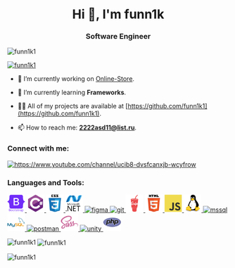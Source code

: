 <h1 align="center">Hi 👋, I'm funn1k</h1>
<h3 align="center">Software Engineer</h3>

<p align="left"> <img src="https://komarev.com/ghpvc/?username=funn1k1&label=Profile%20views&color=b40e37&style=flat" alt="funn1k1" /> </p>

<p align="left"> <a href="https://github.com/ryo-ma/github-profile-trophy"><img src="https://github-profile-trophy.vercel.app/?username=funn1k1" alt="funn1k1" /></a> </p>

- 🔭 I’m currently working on [Online-Store](https://github.com/funn1k1/E-Store).

- 🌱 I’m currently learning **Frameworks**.

- 👨‍💻 All of my projects are available at [https://github.com/funn1k1](https://github.com/funn1k1).

- 📫 How to reach me: **2222asd11@list.ru**.

<h3 align="left">Connect with me:</h3>
<p align="left">
<a href="https://www.youtube.com/c/https://www.youtube.com/channel/ucib8-dvsfcanxjb-wcyfrow" target="blank"><img align="center" src="https://cdn.jsdelivr.net/npm/simple-icons@3.0.1/icons/youtube.svg" alt="https://www.youtube.com/channel/ucib8-dvsfcanxjb-wcyfrow" height="30" width="40" /></a>
</p>

<h3 align="left">Languages and Tools:</h3>
<p align="left"><a href="https://getbootstrap.com" target="_blank"> <img src="https://raw.githubusercontent.com/devicons/devicon/master/icons/bootstrap/bootstrap-plain-wordmark.svg" alt="bootstrap" width="40" height="40"/> </a> <a href="https://www.w3schools.com/cs/" target="_blank"> <img src="https://raw.githubusercontent.com/devicons/devicon/master/icons/csharp/csharp-original.svg" alt="csharp" width="40" height="40"/> </a> <a href="https://www.w3schools.com/css/" target="_blank"> <img src="https://raw.githubusercontent.com/devicons/devicon/master/icons/css3/css3-original-wordmark.svg" alt="css3" width="40" height="40"/> </a> <a href="https://dotnet.microsoft.com/" target="_blank"> <img src="https://raw.githubusercontent.com/devicons/devicon/master/icons/dot-net/dot-net-original-wordmark.svg" alt="dotnet" width="40" height="40"/> </a> <a href="https://www.figma.com/" target="_blank"> <img src="https://www.vectorlogo.zone/logos/figma/figma-icon.svg" alt="figma" width="40" height="40"/> </a> <a href="https://git-scm.com/" target="_blank"> <img src="https://www.vectorlogo.zone/logos/git-scm/git-scm-icon.svg" alt="git" width="40" height="40"/> </a> <a href="https://gulpjs.com" target="_blank"> <img src="https://raw.githubusercontent.com/devicons/devicon/master/icons/gulp/gulp-plain.svg" alt="gulp" width="40" height="40"/> </a> <a href="https://www.w3.org/html/" target="_blank"> <img src="https://raw.githubusercontent.com/devicons/devicon/master/icons/html5/html5-original-wordmark.svg" alt="html5" width="40" height="40"/> </a> <a href="https://developer.mozilla.org/en-US/docs/Web/JavaScript" target="_blank"> <img src="https://raw.githubusercontent.com/devicons/devicon/master/icons/javascript/javascript-original.svg" alt="javascript" width="40" height="40"/> </a> <a href="https://www.linux.org/" target="_blank"> <img src="https://raw.githubusercontent.com/devicons/devicon/master/icons/linux/linux-original.svg" alt="linux" width="40" height="40"/> </a> <a href="https://www.microsoft.com/en-us/sql-server" target="_blank"> <img src="https://cdn.worldvectorlogo.com/logos/microsoft-sql-server.svg" alt="mssql" width="40" height="40"/> </a> <a href="https://www.mysql.com/" target="_blank"> <img src="https://raw.githubusercontent.com/devicons/devicon/master/icons/mysql/mysql-original-wordmark.svg" alt="mysql" width="40" height="40"/> </a> <a href="https://postman.com" target="_blank"> <img src="https://www.vectorlogo.zone/logos/getpostman/getpostman-icon.svg" alt="postman" width="40" height="40"/> </a> <a href="https://sass-lang.com" target="_blank"> <img src="https://raw.githubusercontent.com/devicons/devicon/master/icons/sass/sass-original.svg" alt="sass" width="40" height="40"/> </a> <a href="https://unity.com/" target="_blank"> <img src="https://www.vectorlogo.zone/logos/unity3d/unity3d-icon.svg" alt="unity" width="40" height="40"/> </a> <a href="https://www.php.net" target="_blank"> <img src="https://raw.githubusercontent.com/devicons/devicon/master/icons/php/php-original.svg" alt="php" width="40" height="40"/> </a> </p>

<p><img align="left" src="https://github-readme-stats.vercel.app/api/top-langs?username=funn1k1&show_icons=true&locale=en&layout=compact" alt="funn1k1" /></p>

<p>&nbsp;<img align="center" src="https://github-readme-stats.vercel.app/api?username=funn1k1&show_icons=true&locale=en" alt="funn1k1" /></p>

<p><img align="center" src="https://github-readme-streak-stats.herokuapp.com/?user=funn1k1&" alt="funn1k1" /></p>
